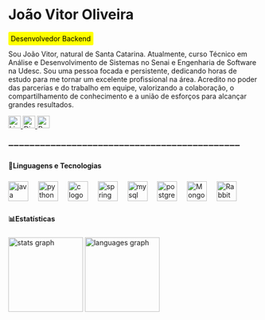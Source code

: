 <h1 align="left">João Vitor Oliveira</h1>

###

<p align="left" style="background-color: yellow; color: black; padding: 5px; display: inline; border-radius: 3px;">Desenvolvedor Backend</p>


<p align="left">Sou João Vitor, natural de Santa Catarina. Atualmente, curso Técnico em Análise e Desenvolvimento de Sistemas  no Senai e Engenharia de Software na Udesc. Sou uma pessoa focada e persistente, dedicando horas de estudo para me tornar um excelente profissional na área. Acredito no poder das parcerias e do trabalho em equipe, valorizando a colaboração, o compartilhamento de conhecimento e a união de esforços para alcançar grandes resultados.</p>

<div align="left">
  <a href="https://www.linkedin.com/in/joão-vitor-a2868230a/" target="_blank">
    <img src="https://img.shields.io/static/v1?message=LinkedIn&logo=linkedin&label=&color=0077B5&logoColor=white&labelColor=&style=for-the-badge" height="25" alt="LinkedIn logo" />
  </a>

  <a href="https://discord.com/channels/@Bilius10" target="_blank">
    <img src="https://img.shields.io/static/v1?message=Discord&logo=discord&label=&color=7289DA&logoColor=white&labelColor=&style=for-the-badge" height="25" alt="Discord logo" />
  </a>

  <a href="https://bilius10.my.canva.site/joaovitoroliveira" target="_blank">
    <img src="https://img.shields.io/badge/Portf%C3%B3lio-9B4DFF?style=for-the-badge&logoColor=white" height="25" alt="Portfólio" />
</a>
</div>

###

<p align="left">➖➖➖➖➖➖➖➖➖➖➖➖➖➖➖➖➖➖➖➖➖➖➖➖➖➖➖➖➖➖➖➖➖➖➖➖➖➖➖➖➖➖➖➖</p>

###

<h4 align="left">🤖Linguagens e Tecnologias</h4>

###

<div align="left">
  <img src="https://cdn.jsdelivr.net/gh/devicons/devicon/icons/java/java-original.svg" height="40" alt="java logo"  />
  <img width="12" />
  <img src="https://cdn.jsdelivr.net/gh/devicons/devicon/icons/python/python-original.svg" height="40" alt="python logo"  />
  <img width="12" />
  <img src="https://cdn.jsdelivr.net/gh/devicons/devicon/icons/c/c-original.svg" height="40" alt="c logo"  />
  <img width="12" />
  <img src="https://cdn.jsdelivr.net/gh/devicons/devicon/icons/spring/spring-original.svg" height="40" alt="spring logo"  />
  <img width="12" />
  <img src="https://cdn.jsdelivr.net/gh/devicons/devicon/icons/mysql/mysql-original.svg" height="40" alt="mysql logo"  />
  <img width="12" />
  <img src="https://cdn.jsdelivr.net/gh/devicons/devicon/icons/postgresql/postgresql-original.svg" height="40" alt="postgresql logo"  />
  <img width="12" />
  <img src="https://cdn.jsdelivr.net/gh/devicons/devicon/icons/mongodb/mongodb-original.svg" height="40" alt="MongoDB logo" />
  <img width="12" />
  <img src="https://cdn.jsdelivr.net/gh/devicons/devicon/icons/rabbitmq/rabbitmq-original.svg" height="40" alt="RabbitMQ logo" />
</div>

###

<h4 align="left">📊Estatísticas</h4>

###

<div align="left">
  <img src="https://github-readme-stats.vercel.app/api?username=Bilius10&hide_title=false&hide_rank=false&show_icons=true&include_all_commits=true&count_private=true&disable_animations=false&theme=dracula&locale=en&hide_border=false&order=1" height="150" alt="stats graph"  />
  <img src="https://github-readme-stats.vercel.app/api/top-langs?username=Bilius10&locale=pt-br&hide_title=false&layout=compact&card_width=320&langs_count=5&theme=dracula&hide_border=false&order=2" height="150" alt="languages graph"  />
</div>

###
